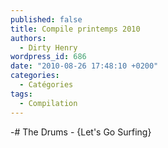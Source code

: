 ```yaml
---
published: false
title: Compile printemps 2010
authors:
  - Dirty Henry
wordpress_id: 686
date: "2010-08-26 17:48:10 +0200"
categories:
  - Catégories
tags:
  - Compilation
---
```


-# The Drums - {Let's Go Surfing}
